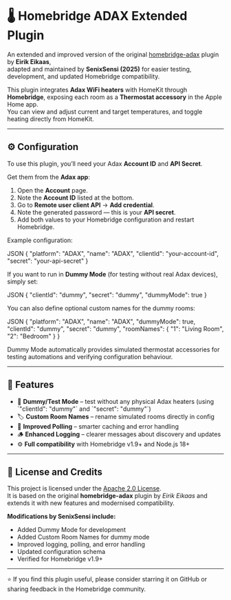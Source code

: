# 🌡️ Homebridge ADAX Extended Plugin

An extended and improved version of the original [homebridge-adax](https://github.com/eirikeikaas/homebridge-adax) plugin by **Eirik Eikaas**,  
adapted and maintained by **SenixSensi (2025)** for easier testing, development, and updated Homebridge compatibility.

This plugin integrates **Adax WiFi heaters** with HomeKit through **Homebridge**, exposing each room as a **Thermostat accessory** in the Apple Home app.  
You can view and adjust current and target temperatures, and toggle heating directly from HomeKit.

---

## ⚙️ Configuration

To use this plugin, you’ll need your Adax **Account ID** and **API Secret**.

Get them from the **Adax app**:

1. Open the **Account** page.  
2. Note the **Account ID** listed at the bottom.  
3. Go to **Remote user client API** → **Add credential**.  
4. Note the generated password — this is your **API secret**.  
5. Add both values to your Homebridge configuration and restart Homebridge.

Example configuration:

JSON
{
  "platform": "ADAX",
  "name": "ADAX",
  "clientId": "your-account-id",
  "secret": "your-api-secret"
}

If you want to run in **Dummy Mode** (for testing without real Adax devices), simply set:

JSON
{
  "clientId": "dummy",
  "secret": "dummy",
  "dummyMode": true
}

You can also define optional custom names for the dummy rooms:

JSON
{
  "platform": "ADAX",
  "name": "ADAX",
  "dummyMode": true,
  "clientId": "dummy",
  "secret": "dummy",
  "roomNames": {
    "1": "Living Room",
    "2": "Bedroom"
  }
}

Dummy Mode automatically provides simulated thermostat accessories for testing automations and verifying configuration behaviour.

---

## 🔧 Features

- 🧪 **Dummy/Test Mode** – test without any physical Adax heaters (using \`"clientId": "dummy"\` and \`"secret": "dummy"\`)  
- 🏷️ **Custom Room Names** – rename simulated rooms directly in config  
- 🔁 **Improved Polling** – smarter caching and error handling  
- 🪵 **Enhanced Logging** – clearer messages about discovery and updates  
- ⚙️ **Full compatibility** with Homebridge v1.9+ and Node.js 18+  

---

## 📜 License and Credits

This project is licensed under the [Apache 2.0 License](./LICENSE).  
It is based on the original **homebridge-adax** plugin by *Eirik Eikaas* and extends it with new features and modernised compatibility.

**Modifications by SenixSensi include:**

- Added Dummy Mode for development  
- Added Custom Room Names for dummy mode  
- Improved logging, polling, and error handling  
- Updated configuration schema  
- Verified for Homebridge v1.9+

---

⭐ If you find this plugin useful, please consider starring it on GitHub or sharing feedback in the Homebridge community.